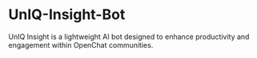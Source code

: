 # UnIQ-Insight-Bot
UnIQ Insight is a lightweight AI bot designed to enhance productivity and engagement within OpenChat communities.
